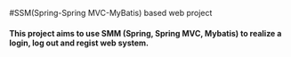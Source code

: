 #SSM(Spring-Spring MVC-MyBatis) based web project

#### This project aims to use SMM (Spring, Spring MVC, Mybatis) to realize a login, log out and regist web system.
